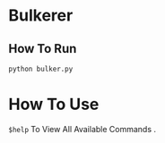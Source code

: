 # Bulkerer

## How To Run
```
python bulker.py
```
# How To Use 
```$help``` To View All Available Commands .
